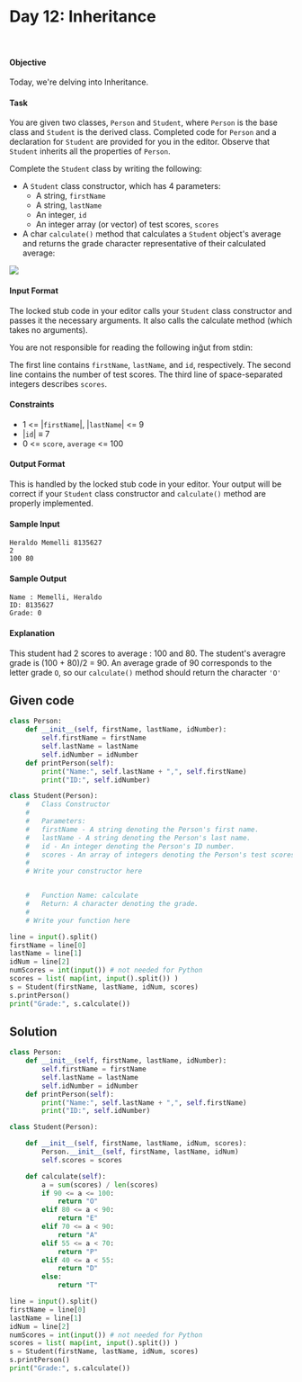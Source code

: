 # Day 12: Inheritance
<br>

#### Objective

Today, we're delving into Inheritance.

#### Task
You are given two classes, `Person` and `Student`, where `Person` is the base class and `Student` is the derived class. Completed code for `Person` and a declaration for `Student` are provided for you in the editor. Observe that `Student` inherits all the properties of `Person`.

Complete the `Student` class by writing the following:

* A `Student` class constructor, which has 4 parameters:
  - A string, `firstName`
  - A string, `lastName`
  - An integer, `id`
  - An integer array (or vector) of test scores, `scores`
* A char `calculate()` method that calculates a `Student` object's average and returns the grade character representative of their calculated average:

![](https://s3.amazonaws.com/hr-challenge-images/17165/1458142706-3073bc9143-Grading.png)


#### Input Format
The locked stub code in your editor calls your `Student` class constructor and passes it the necessary arguments. It also calls the calculate method (which takes no arguments).

You are not responsible for reading the following inğut from stdin:

The first line contains `firstName`, `lastName`, and `id`, respectively. The second line contains the number of test scores. The third line of space-separated integers describes `scores`.

#### Constraints

* 1 <= |`firstName`|, |`lastName`| <= 9
* |`id`| ≡ 7
* 0 <= `score`, `average` <= 100


#### Output Format
This is handled by the locked stub code in your editor. Your output will be correct if your `Student` class constructor and `calculate()` method are properly implemented.


#### Sample Input

```
Heraldo Memelli 8135627
2
100 80
```

#### Sample Output

```
Name : Memelli, Heraldo
ID: 8135627
Grade: 0
```

#### Explanation
This student had 2 scores to average : 100 and 80. The student's averagre grade is (100 + 80)/2 = 90. An average grade of 90 corresponds to the letter grade `O`, so our `calculate()` method should return the character `'O'`

## Given code

```python
class Person:
	def __init__(self, firstName, lastName, idNumber):
		self.firstName = firstName
		self.lastName = lastName
		self.idNumber = idNumber
	def printPerson(self):
		print("Name:", self.lastName + ",", self.firstName)
		print("ID:", self.idNumber)

class Student(Person):
    #   Class Constructor
    #   
    #   Parameters:
    #   firstName - A string denoting the Person's first name.
    #   lastName - A string denoting the Person's last name.
    #   id - An integer denoting the Person's ID number.
    #   scores - An array of integers denoting the Person's test scores.
    #
    # Write your constructor here


    #   Function Name: calculate
    #   Return: A character denoting the grade.
    #
    # Write your function here

line = input().split()
firstName = line[0]
lastName = line[1]
idNum = line[2]
numScores = int(input()) # not needed for Python
scores = list( map(int, input().split()) )
s = Student(firstName, lastName, idNum, scores)
s.printPerson()
print("Grade:", s.calculate())
```

## Solution

```python
class Person:
	def __init__(self, firstName, lastName, idNumber):
		self.firstName = firstName
		self.lastName = lastName
		self.idNumber = idNumber
	def printPerson(self):
		print("Name:", self.lastName + ",", self.firstName)
		print("ID:", self.idNumber)

class Student(Person):

    def __init__(self, firstName, lastName, idNum, scores):
        Person.__init__(self, firstName, lastName, idNum)
        self.scores = scores

    def calculate(self):
        a = sum(scores) / len(scores)
        if 90 <= a <= 100:
            return "O"
        elif 80 <= a < 90:
            return "E"
        elif 70 <= a < 90:
            return "A"
        elif 55 <= a < 70:
            return "P"
        elif 40 <= a < 55:
            return "D"
        else:
            return "T"

line = input().split()
firstName = line[0]
lastName = line[1]
idNum = line[2]
numScores = int(input()) # not needed for Python
scores = list( map(int, input().split()) )
s = Student(firstName, lastName, idNum, scores)
s.printPerson()
print("Grade:", s.calculate())

```
